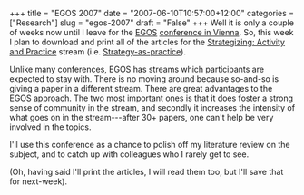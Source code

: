 +++
title = "EGOS 2007"
date = "2007-06-10T10:57:00+12:00"
categories = ["Research"]
slug = "egos-2007"
draft = "False"
+++
Well it is only a couple of weeks now until I leave for the
[EGOS](https://www.egosnet.org/) [conference in
Vienna](https://www.egosnet.org/conferences/collo23/colloquium_2007.shtml).
So, this week I plan to download and print all of the articles for the
[Strategizing: Activity and
Practice](https://www.egosnet.org/conferences/collo23/sub_05.shtml)
stream (i.e.
[Strategy-as-practice](https://www.strategy-as-practice.org/)).

Unlike many conferences, EGOS has streams
which participants are expected to stay with. There is no moving
around because so-and-so is giving a paper in a different stream.
There are great advantages to the EGOS
approach. The two most important ones is that it does foster a strong
sense of community in the stream, and secondly it increases the
intensity of what goes on in the stream---after 30+ papers, one can't
help be very involved in the topics.

I'll use this conference as a chance to polish off my literature
review on the subject, and to catch up with colleagues who I rarely
get to see.

(Oh, having said I'll print the articles, I will read them too, but
I'll save that for next-week).

